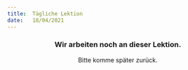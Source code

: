```yaml
---
title:  Tägliche Lektion
date:   18/04/2021
---
```


### <center>Wir arbeiten noch an dieser Lektion.</center>
<center>Bitte komme später zurück.</center>